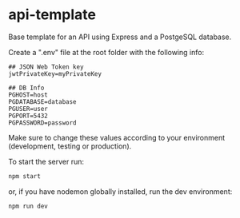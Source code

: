 # api-template

Base template for an API using Express and a PostgeSQL database.

Create a ".env" file at the root folder with the following info:

```text
## JSON Web Token key
jwtPrivateKey=myPrivateKey

## DB Info
PGHOST=host
PGDATABASE=database
PGUSER=user
PGPORT=5432
PGPASSWORD=password
```

Make sure to change these values according to your environment (development, testing or production).

To start the server run:

```bash
npm start
```

or, if you have nodemon globally installed, run the dev environment:

```bash
npm run dev
```
